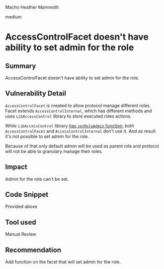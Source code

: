 Macho Heather Mammoth

medium

# AccessControlFacet doesn't have ability to set admin for the role

## Summary
AccessControlFacet doesn't have ability to set admin for the role.
## Vulnerability Detail
`AccessControlFacet` is created to allow protocol manage different roles. Facet extends `AccessControlInternal`, which has different methods and uses `LibAccessControl` library to store executed roles actions.

While `LibAccessControl` library [has `setRoleAdmin` function](https://github.com/sherlock-audit/2023-12-ubiquity/blob/main/ubiquity-dollar/packages/contracts/src/dollar/libraries/LibAccessControl.sol#L140-L144), both `AccessControlFacet` and `AccessControlInternal` don't use it. And as result it's not possible to set admin for the role.

Because of that only default admin will be used as parent role and protocol will not be able to granulary manage their roles.
## Impact
Admin for the role can't be set.
## Code Snippet
Provided above
## Tool used

Manual Review

## Recommendation
Add function on the facet that will set admin for the role.